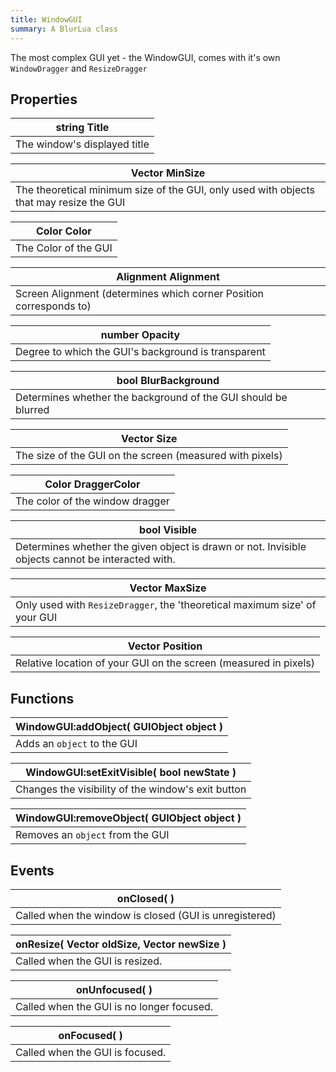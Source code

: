 ```yaml
---
title: WindowGUI
summary: A BlurLua class
---
```



The most complex GUI yet - the WindowGUI, comes with it's own `WindowDragger` and `ResizeDragger`

## Properties
| **string** Title |
| --------------------- |
| The window's displayed title     |

| **Vector** MinSize |
| --------------------- |
| The theoretical minimum size of the GUI, only used with objects that may resize the GUI     |

| **Color** Color |
| --------------------- |
| The Color of the GUI     |

| **Alignment** Alignment |
| --------------------- |
| Screen Alignment (determines which corner Position corresponds to)     |

| **number** Opacity |
| --------------------- |
| Degree to which the GUI's background is transparent     |

| **bool** BlurBackground |
| --------------------- |
| Determines whether the background of the GUI should be blurred     |

| **Vector** Size |
| --------------------- |
| The size of the GUI on the screen (measured with pixels)     |

| **Color** DraggerColor |
| --------------------- |
| The color of the window dragger     |

| **bool** Visible |
| --------------------- |
| Determines whether the given object is drawn or not. Invisible objects cannot be interacted with.     |

| **Vector** MaxSize |
| --------------------- |
| Only used with `ResizeDragger`, the 'theoretical maximum size' of your GUI     |

| **Vector** Position |
| --------------------- |
| Relative location of your GUI on the screen (measured in pixels)     |

## Functions
| WindowGUI:addObject( **GUIObject** object )  |
| ------------------- |
| Adds an `object` to the GUI |



| WindowGUI:setExitVisible( **bool** newState )  |
| ------------------- |
| Changes the visibility of the window's exit button |



| WindowGUI:removeObject( **GUIObject** object )  |
| ------------------- |
| Removes an `object` from the GUI |



## Events
| onClosed(  ) |
| -------------------------- |
| Called when the window is closed (GUI is unregistered) |



| onResize( **Vector** oldSize, **Vector** newSize ) |
| -------------------------- |
| Called when the GUI is resized. |



| onUnfocused(  ) |
| -------------------------- |
| Called when the GUI is no longer focused. |



| onFocused(  ) |
| -------------------------- |
| Called when the GUI is focused. |




